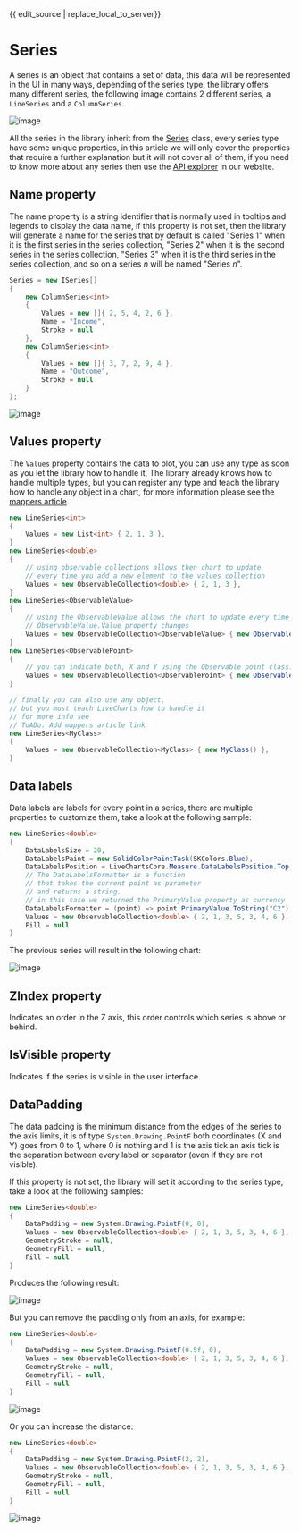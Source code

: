 <div id="edit-this-article-source">
    {{ edit_source | replace_local_to_server}}
</div>

# Series

A series is an object that contains a set of data, this data will be represented in the UI
in many ways, depending of the series type, the library offers many different series, the 
following image contains 2 different series, a `LineSeries` and a `ColumnSeries`.

![image](https://raw.githubusercontent.com/beto-rodriguez/LiveCharts2/master/docs/_assets/1.6.linear.png)

All the series in the library inherit from the [Series](https://github.com/beto-rodriguez/LiveCharts2/blob/master/src/LiveChartsCore/Series.cs)
class, every series type have some unique properties, in this article we will only cover the properties that require a 
further explanation but it will not cover all of them, if you need to know more about any series then use the [API explorer](./)
in our website.

## Name property

The name property is a string identifier that is normally used in tooltips and legends to display the data name,
if this property is not set, then the library will generate a name for the series that by default is called 
"Series 1" when it is the first series in the series collection, "Series 2" when it is the second series in the 
series collection, "Series 3" when it is the third series in the series collection, and so on a series *n* will be 
named "Series *n*".

``` c# 
Series = new ISeries[]
{
    new ColumnSeries<int>
    {
        Values = new []{ 2, 5, 4, 2, 6 },
        Name = "Income",
        Stroke = null
    },
    new ColumnSeries<int>
    {
        Values = new []{ 3, 7, 2, 9, 4 },
        Name = "Outcome",
        Stroke = null
    }
};
```

![image](https://raw.githubusercontent.com/beto-rodriguez/LiveCharts2/master/docs/_assets/seriesname.png)

## Values property

The `Values` property contains the data to plot, you can use any type as soon as you let the library how to handle it,
The library already knows how to handle multiple types, but you can register any type and teach the library how to handle
any object in a chart, for more information please see the [mappers article](./).

``` c#
new LineSeries<int>
{
    Values = new List<int> { 2, 1, 3 },
}
new LineSeries<double>
{
    // using observable collections allows then chart to update
    // every time you add a new element to the values collection
    Values = new ObservableCollection<double> { 2, 1, 3 },
}
new LineSeries<ObservableValue>
{
    // using the ObservableValue allows the chart to update every time the
    // ObservableValue.Value property changes
    Values = new ObservableCollection<ObservableValue> { new ObservableValue(5) },
}
new LineSeries<ObservablePoint>
{
    // you can indicate both, X and Y using the Observable point class.
    Values = new ObservableCollection<ObservablePoint> { new ObservablePoint(2, 6)}
}

// finally you can also use any object,
// but you must teach LiveCharts how to handle it
// for more info see
// ToADo: Add mappers article link
new LineSeries<MyClass>
{
    Values = new ObservableCollection<MyClass> { new MyClass() },
}
```

## Data labels 

Data labels are labels for every point in a series, there are multiple properties to customize them, take a look at the 
following sample:

``` c#
new LineSeries<double>
{
    DataLabelsSize = 20,
    DataLabelsPaint = new SolidColorPaintTask(SKColors.Blue),
    DataLabelsPosition = LiveChartsCore.Measure.DataLabelsPosition.Top,
    // The DataLabelsFormatter is a function 
    // that takes the current point as parameter
    // and returns a string.
    // in this case we returned the PrimaryValue property as currency
    DataLabelsFormatter = (point) => point.PrimaryValue.ToString("C2"),
    Values = new ObservableCollection<double> { 2, 1, 3, 5, 3, 4, 6 },
    Fill = null
}
```

The previous series will result in the following chart:

![image](https://raw.githubusercontent.com/beto-rodriguez/LiveCharts2/master/docs/_assets/1.8.datalabels.png)

## ZIndex property

Indicates an order in the Z axis, this order controls which series is above or behind.

## IsVisible property

Indicates if the series is visible in the user interface.

## DataPadding

The data padding is the minimum distance from the edges of the series to the axis limits, it is of type `System.Drawing.PointF` 
both coordinates (X and Y) goes from 0 to 1, where 0 is nothing and 1 is the axis tick an axis tick is the separation between
every label or separator (even if they are not visible).

If this property is not set, the library will set it according to the series type, take a look at the following samples:

``` c#
new LineSeries<double>
{
    DataPadding = new System.Drawing.PointF(0, 0),
    Values = new ObservableCollection<double> { 2, 1, 3, 5, 3, 4, 6 },
    GeometryStroke = null,
    GeometryFill = null,
    Fill = null
}
```

Produces the following result:

![image](https://raw.githubusercontent.com/beto-rodriguez/LiveCharts2/master/docs/_assets/1.8.padding00.png)

But you can remove the padding only from an axis, for example:

``` c#
new LineSeries<double>
{
    DataPadding = new System.Drawing.PointF(0.5f, 0),
    Values = new ObservableCollection<double> { 2, 1, 3, 5, 3, 4, 6 },
    GeometryStroke = null,
    GeometryFill = null,
    Fill = null
}
```

![image](https://raw.githubusercontent.com/beto-rodriguez/LiveCharts2/master/docs/_assets/1.8.padding50.png)

Or you can increase the distance:

``` c#
new LineSeries<double>
{
    DataPadding = new System.Drawing.PointF(2, 2),
    Values = new ObservableCollection<double> { 2, 1, 3, 5, 3, 4, 6 },
    GeometryStroke = null,
    GeometryFill = null,
    Fill = null
}
```

![image](https://raw.githubusercontent.com/beto-rodriguez/LiveCharts2/master/docs/_assets/1.8.padding22.png)
